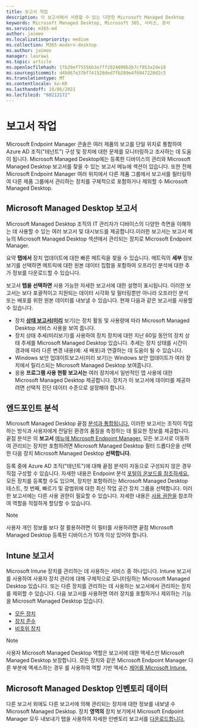 ```yaml
---
title: 보고서 작업
description: 이 보고서에서 사용할 수 있는 다양한 Microsoft Managed Desktop
keywords: Microsoft Managed Desktop, Microsoft 365, 서비스, 문서
ms.service: m365-md
author: jaimeo
ms.localizationpriority: medium
ms.collection: M365-modern-desktop
ms.author: jaimeo
manager: laurawi
ms.topic: article
ms.openlocfilehash: 1fb29ef7555bb3e7ff2024090b3b7cf953a2de10
ms.sourcegitcommit: d4b867e37bf741528ded7fb289e4f6847228d2c5
ms.translationtype: MT
ms.contentlocale: ko-KR
ms.lasthandoff: 10/06/2021
ms.locfileid: "60213172"
---
```

# <a name="work-with-reports"></a>보고서 작업

Microsoft Endpoint Manager 콘솔은 여러 제품의 보고를 단일 위치로 통합하여 Azure AD 조직("테넌트") 구성 및 장치에 대한 문제를 모니터링하고 조사하는 데 도움이 됩니다. Microsoft Managed Desktop에는 등록한 디바이스의 관리와 Microsoft Managed Desktop 보고서를 찾을 수 있는 보고서 메뉴에 섹션이 있습니다.  또한 전체 Microsoft Endpoint Manager 여러 위치에서 다른 제품 그룹에서 보고서를 필터링하여 다른 제품 그룹에서 관리하는 장치를 구체적으로 포함하거나 제외할 수 Microsoft Managed Desktop. 

## <a name="microsoft-managed-desktop-reports"></a>Microsoft Managed Desktop 보고서
Microsoft Managed Desktop 조직의 IT 관리자가 디바이스의 다양한 측면을 이해하는 데 사용할 수 있는 여러 보고서 및 대시보드를 제공합니다.이러한 보고서는 보고서 메뉴의 Microsoft Managed Desktop  섹션에서 관리되는 장치로 Microsoft Endpoint Manager.   

요약 **탭에서** 장치 업데이트에 대한 빠른 메트릭을 찾을 수 있습니다. 메트릭의 **세부** 정보 보기를 선택하면 메트릭에 대한 원본 데이터 집합을 포함하여 오프라인 분석에 대한 추가 정보를 다운로드할 수 있습니다.

보고서 **탭을 선택하면** 사용 가능한 자세한 보고서에 대한 설명이 표시됩니다. 이러한 보고서는 보다 포괄적이고 지원되는 데이터 시각화 및 필터링뿐만 아니라 오프라인 분석 또는 배포를 위한 원본 데이터를 내보낼 수 있습니다. 현재 다음과 같은 보고서를 사용할 수 있습니다.
- 장치 [ **상태 보고서(미리**](device-status-report.md) 보기)는 장치 활동 및 사용량에 따라 Microsoft Managed Desktop 서비스 사용을 보여 줍니다. 
- 장치 상태  추세(미리보기)를 사용하여 장치 장치에 대한 지난 60일 동안의 장치 상태 추세를 Microsoft Managed Desktop 있습니다. 추세는 장치 상태를 시간이 경과에 따라 다른 변경 내용(예: 새 배포)과 연결하는 데 도움이 될 수 있습니다. 
- Windows 보안 업데이트보고서(미리 보기)는 Windows 보안 업데이트가 여러 장치에서 릴리스되는 Microsoft Managed Desktop 보여줍니다. [  ](security-updates-report.md)
- 응용 **프로그램 사용 현황 보고서는** 여러 장치에서 일반적인 앱 사용에 대한 Microsoft Managed Desktop 제공합니다. 장치가 이 보고서에 데이터를 제공하려면 선택적 진단 데이터 수준으로 설정해야 합니다.

## <a name="endpoint-analytics"></a>엔드포인트 분석
Microsoft Managed Desktop 끝점 [분석과 통합됩니다.](/mem/analytics/overview) 이러한 보고서는 조직이 작업하는 방식과 사용자에게 전달된 환경의 품질을 측정하는 데 필요한 정보를 제공합니다. 끝점 분석은 의 **보고서** [메뉴에 Microsoft Endpoint Manager.](https://endpoint.microsoft.com/) 모든 보고서로 이동하여 관리되는 장치만 포함하려면 Microsoft Managed Desktop 필터 드롭다운을  선택한 다음 장치 Microsoft Managed Desktop **선택합니다.**

등록 중에 Azure AD 조직("테넌트")에 대해 끝점 분석이 자동으로 구성되지 않은 경우 직접 구성할 수 있습니다. 자세한 내용은 Endpoint 분석 [포털의 온보드를 참조하세요.](/mem/analytics/enroll-intune#bkmk_onboard) 모든 장치를 등록할 수도 있으며, 장치만 포함하려는 Microsoft Managed Desktop 테스트,  첫 번째, 빠르기 및 광범위에 대한 최신 작업 공간 장치 그룹을 선택합니다. 이러한 보고서에는 다른 사용 권한이 필요할 수 있습니다. 자세한 내용은 [사용 권한을](/mem/analytics/overview#permissions) 참조하여 역할을 적절하게 할당할 수 있습니다.

> [!NOTE]
> 사용자 개인 정보를 보다 잘 활용하려면 이 필터를 사용하려면 끝점 Microsoft Managed Desktop 등록된 디바이스가 10개 이상 있어야 합니다.

## <a name="intune-reports"></a>Intune 보고서
Microsoft Intune 장치를 관리하는 데 사용하는 서비스 중 하나입니다. Intune 보고서를 사용하여 사용자 장치 관리에 대해 구체적으로 모니터링하는 Microsoft Managed Desktop 있습니다. 또는 다른 장치를 관리하는 데 사용하는 보고서에서 관리하는 장치를 제외할 수 있습니다. 다음 보고서를 사용하면 여러 장치를 포함하거나 제외하는 기능을 Microsoft Managed Desktop 있습니다.

- [모든 장치](/mem/intune/remote-actions/device-management#get-to-your-devices)
- [장치 준수](/mem/intune/fundamentals/reports#device-compliance-report-organizational)
- [비호위 장치](/mem/intune/fundamentals/reports#noncompliant-devices-report-operational)

> [!NOTE]
> 사용자 Microsoft Managed Desktop 역할은 보고서에 대한 액세스만 Microsoft Managed Desktop 보장합니다. 모든 장치와 같은 Microsoft Endpoint Manager 다른 부분에 액세스하는 경우 를 사용하여 역할 기반 액세스 [제어를 Microsoft Intune.](/mem/intune/fundamentals/role-based-access-control) 

## <a name="microsoft-managed-desktop-inventory-data"></a>Microsoft Managed Desktop 인벤토리 데이터

다른 보고서 외에도 다른 보고서에 의해 관리되는 장치에 대한 정보를 내보낼 수 Microsoft Managed Desktop. 장치 **영역의** 장치  보기에서 Microsoft Endpoint Manager 모두 내보내기  탭을 사용하여 자세한 인벤토리 보고서를 [다운로드합니다.](device-inventory-report.md)
